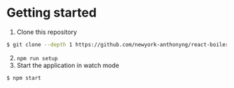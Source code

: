 # Getting started
1. Clone this repository
```bash
$ git clone --depth 1 https://github.com/newyork-anthonyng/react-boilerplate.git <YOUR_PROJECT_NAME>
```
2. `npm run setup`
3. Start the application in watch mode
```bash
$ npm start
```
